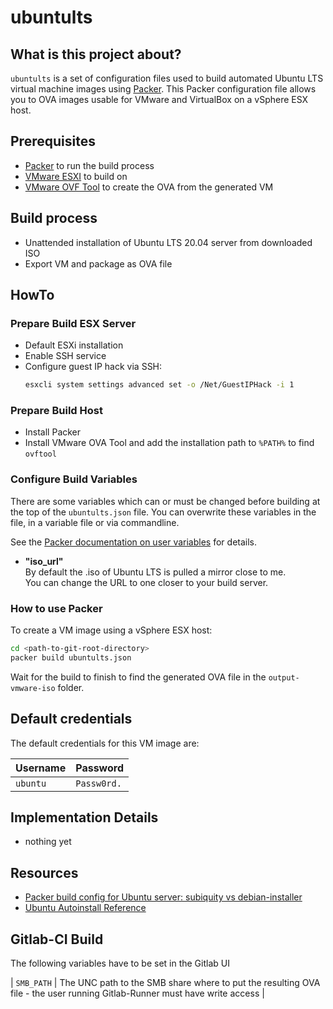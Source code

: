 # ubuntults

## What is this project about?

`ubuntults` is a set of configuration files used to build automated Ubuntu LTS
virtual machine images using [Packer](https://www.packer.io/). This Packer
configuration file allows you to OVA images usable for VMware and VirtualBox on
a vSphere ESX host.

## Prerequisites

- [Packer](https://www.packer.io/downloads.html) to run the build process
- [VMware ESXI](https://www.vmware.com/de/products/esxi-and-esx.html) to build
  on
- [VMware OVF Tool](https://www.vmware.com/support/developer/ovf/) to create the
  OVA from the generated VM

## Build process

- Unattended installation of Ubuntu LTS 20.04 server from downloaded ISO
- Export VM and package as OVA file

## HowTo

### Prepare Build ESX Server

- Default ESXi installation
- Enable SSH service
- Configure guest IP hack via SSH:
  ```sh
  esxcli system settings advanced set -o /Net/GuestIPHack -i 1
  ```

### Prepare Build Host

- Install Packer
- Install VMware OVA Tool and add the installation path to `%PATH%` to find
  `ovftool`

### Configure Build Variables

There are some variables which can or must be changed before building at the top
of the `ubuntults.json` file. You can overwrite these variables in the file, in
a variable file or via commandline.

See the
[Packer documentation on user variables](https://www.packer.io/docs/templates/user-variables.html)
for details.

- **"iso_url"**\
  By default the .iso of Ubuntu LTS is pulled a mirror close to me.\
  You can change the URL to one closer to your build server.

### How to use Packer

To create a VM image using a vSphere ESX host:

```sh
cd <path-to-git-root-directory>
packer build ubuntults.json
```

Wait for the build to finish to find the generated OVA file in the
`output-vmware-iso` folder.

## Default credentials

The default credentials for this VM image are:

| Username | Password    |
| -------- | ----------- |
| `ubuntu` | `Passw0rd.` |

## Implementation Details

- nothing yet

## Resources

- [Packer build config for Ubuntu server: subiquity vs debian-installer](https://imagineer.in/blog/packer-build-for-ubuntu-20-04/)
- [Ubuntu Autoinstall Reference](https://ubuntu.com/server/docs/install/autoinstall-reference)

## Gitlab-CI Build

The following variables have to be set in the Gitlab UI

| `SMB_PATH` | The UNC path to the SMB share where to put the resulting OVA
file - the user running Gitlab-Runner must have write access |
